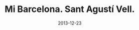 ---
layout: shop
modal-id: 1009
date: 2013-12-23
img: 23-12-2013.jpg
alt: image-alt
size: 21x30cm
price: 45€
shipping: Not included
category: shop
title: Mi Barcelona. Sant Agustí Vell. 
description: <p>The name of the square was formed in 1309 year by the augustinian friars. Well now this square it is tiny, calm and cosy place of BCN. Just look on image of the balcony. To establish the balcony, make order by filling in the form below.</p>
---